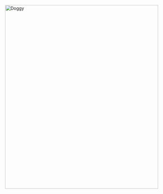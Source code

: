 <img src="https://www.meme-arsenal.com/memes/71a92f4d0b464df58ffe1bd605e463aa.jpg" alt="Doggy" width="500" height="600">
